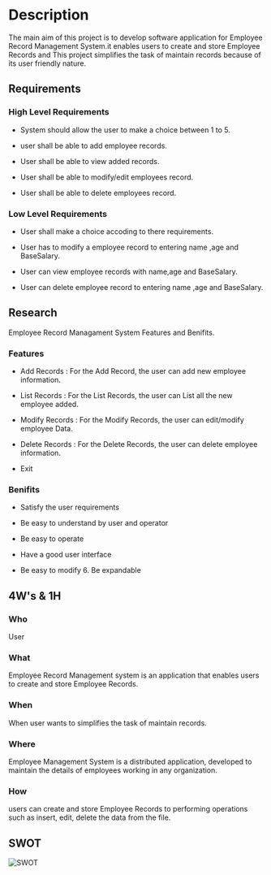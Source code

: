 # Description
  The main aim of this project is to develop software application for Employee Record Management System.it enables users to create and store Employee Records and This project simplifies the task of maintain records because of its user friendly nature.

## Requirements
###  High Level Requirements
- System should allow the user to make a choice between 1 to 5.
+ user shall be able to add employee records.
* User shall be able to view added records.
- User shall be able to modify/edit employees record.
+ User shall be able to delete employees record.

### Low Level Requirements
* User shall make a choice accoding to there requirements.
- User has to modify a employee record to entering name ,age and BaseSalary.
+ User can view employee records with name,age and BaseSalary.  
* User can delete employee record to entering name ,age and BaseSalary. 

## Research
  Employee Record Managament System Features and Benifits.

### Features
* Add Records    : For the Add Record, the user can add new employee information.
- List Records   : For the List Records, the user can List all the new employee added.
+ Modify Records : For the Modify Records, the user can edit/modify employee Data.
* Delete Records : For the Delete Records, the user can delete employee information.
- Exit 
  
### Benifits
* Satisfy the user requirements 
- Be easy to understand by user and operator 
+ Be easy to operate 
* Have a good user interface 
- Be easy to modify 6. Be expandable 


## 4W's & 1H
### Who
User

### What
Employee Record Management system is an application that enables users to create and store Employee Records.

### When
When user wants to simplifies the task of maintain records.

### Where
Employee Management System is a distributed application, developed to maintain the details 
of employees working in any organization.

### How
users can create and store Employee Records to performing operations such as insert, edit, delete the data from the file.


## SWOT

![SWOT](https://user-images.githubusercontent.com/98829965/153246226-e447f324-a616-4c93-962c-9cdeda2ed981.jpg)


